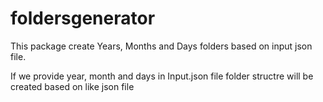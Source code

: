 # foldersgenerator

This package create Years, Months and Days folders based on input json file. 

If we provide  year, month and days in Input.json file folder structre will be created based on like json file
